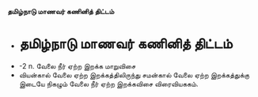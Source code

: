 **தமிழ்நாடு மாணவர் கணினித் திட்டம்**
- # தமிழ்நாடு மாணவர் கணினித் திட்டம்
- -2 n. வேலை நீர் ஏற்ற இறக்க மாறுவிசை
- வியன்கால் வேலை ஏற்ற இறக்கத்திலிருந்து சமன்கால் வேலை ஏற்ற இறக்கத்துக்கு இடையே நிகழும் வேலை நீர் ஏற்ற இறக்கவிசை விரைவியககம்.

